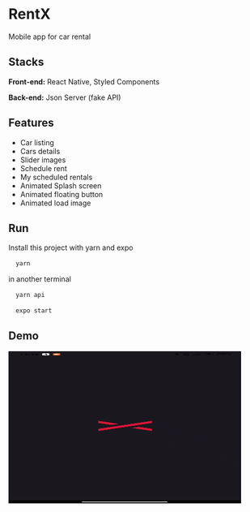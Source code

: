 # RentX

Mobile app for car rental

## Stacks

**Front-end:** React Native, Styled Components

**Back-end:** Json Server (fake API)

## Features

- Car listing
- Cars details
- Slider images
- Schedule rent
- My scheduled rentals
- Animated Splash screen
- Animated floating button
- Animated load image

## Run

Install this project with yarn and expo

```bash
  yarn
```

in another terminal

```bash
  yarn api
```

```bash
  expo start
```

## Demo

<p aling="center">
  <img width="460" height="300" src="assets/to_readme/demo.gif" >
</p>
